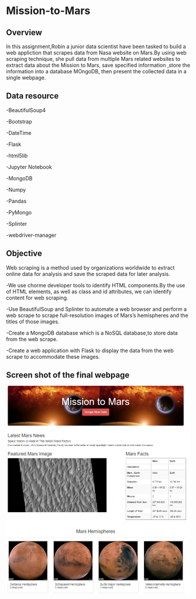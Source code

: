 # Mission-to-Mars
## Overview
In this assignment,Robin a junior data scientist have been tasked to build a web appliction that scrapes data from Nasa website on Mars.By using web scraping technique, she pull data from multiple Mars related websites to extract data about the Mission to Mars, save specified information ,store the information  into a database MOngoDB, then present the collected data in a single webpage.

## Data resource

-BeautifulSoup4

-Bootstrap 

-DateTime 

-Flask  

-html5lib

-Jupyter Notebook 

-MongoDB 

-Numpy 

-Pandas 

-PyMongo

-Splinter

-webdriver-manager

## Objective 

Web scraping is a method used by organizations worldwide to extract online data for analysis and save the scraped data for later analysis.

-We use chorme developer tools to identify HTML components.By the use of HTML elements, as well as class and id attributes, we can identify content for web scraping.

-Use BeautifulSoup and Splinter to automate a web browser and perform a web scrape to scrape full-resolution images of Mars’s hemispheres and the titles of those images.

-Create a MongoDB database which is a NoSQL database,to store data from the web scrape.

-Create a web application with Flask to display the data from the web scrape to accommodate these images.

## Screen shot of the final webpage

![](https://github.com/akthersr/Mission-to-Mars/blob/main/final.png)

